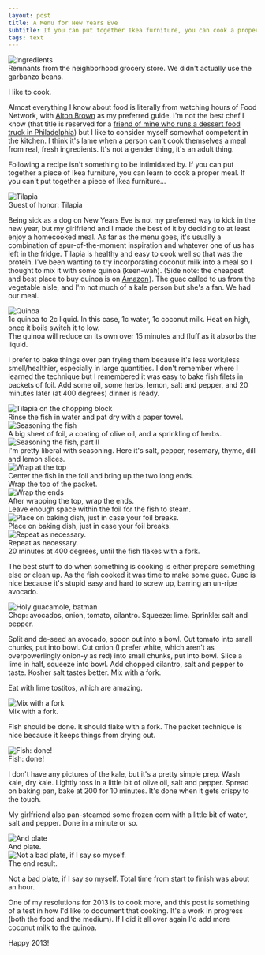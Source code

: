 ```yaml
---
layout: post
title: A Menu for New Years Eve
subtitle: If you can put together Ikea furniture, you can cook a proper meal.
tags: text
---
```


<div class="photo-block top">
    <img src="/assets/img/2012-12-31/1.jpg" title="Ingredients"/>
    <div class="caption">Remnants from the neighborhood grocery store.  We didn't actually use the garbanzo beans.</div>
</div>

I like to cook.

Almost everything I know about food is literally from watching hours of Food Network, with <a href="http://www.foodnetwork.com/good-eats/index.html" target="_blank" title="Good Eats">Alton Brown</a> as my preferred guide.  I'm not the best chef I know (that title is reserved for a <a href="http://www.sugarphillytruck.com/about/" title="About Sugar Philly Truck" target="_blank">friend of mine who runs a dessert food truck in Philadelphia</a>) but I like to consider myself somewhat competent in the kitchen.  I think it's lame when a person can't cook themselves a meal from real, fresh ingredients.  It's not a gender thing, it's an adult thing.

Following a recipe isn't something to be intimidated by.  If you can put together a piece of Ikea furniture, you can learn to cook a proper meal.  If you can't put together a piece of Ikea furniture...

<div class="photo-block">
    <img src="/assets/img/2012-12-31/2.jpg" title="Tilapia"/>
    <div class="caption">Guest of honor: Tilapia</div>
</div>

Being sick as a dog on New Years Eve is not my preferred way to kick in the new year, but my girlfriend and I made the best of it by deciding to at least enjoy a homecooked meal.  As far as the menu goes, it's usually a combination of spur-of-the-moment inspiration and whatever one of us has left in the fridge.  Tilapia is healthy and easy to cook well so that was the protein.  I've been wanting to try incorporating coconut milk into a meal so I thought to mix it with some quinoa (keen-wah).  (Side note: the cheapest and best place to buy quinoa is on <a href="http://www.amazon.com/gp/product/B000EDG3UE/ref=as_li_ss_tl?ie=UTF8&tag=musings01b1-20&linkCode=as2&camp=1789&creative=390957&creativeASIN=B000EDG3UE" target="_blank" title="Bob's Red Mill Organic Grain Quinoa">Amazon</a><img src="http://www.assoc-amazon.com/e/ir?t=musings01b1-20&l=as2&o=1&a=B000EDG3UE" width="1" height="1" border="0" alt="" style="border:none !important; margin:0px !important;" />).  The guac called to us from the vegetable aisle, and I'm not much of a kale person but she's a fan.  We had our meal.

<div class="photo-block">
    <img src="/assets/img/2012-12-31/3.jpg" title="Quinoa"/>
    <div class="caption">1c quinoa to 2c liquid. In this case, 1c water, 1c coconut milk. Heat on high, once it boils switch it to low.  
        <br/>The quinoa will reduce on its own over 15 minutes and fluff as it absorbs the liquid.
    </div>
</div>

I prefer to bake things over pan frying them because it's less work/less smell/healthier, especially in large quantities.  I don't remember where I learned the technique but I remembered it was easy to bake fish filets in packets of foil.  Add some oil, some herbs, lemon, salt and pepper, and 20 minutes later (at 400 degrees) dinner is ready.

<div class="photo-block">
    <img src="/assets/img/2012-12-31/4.jpg" title="Tilapia on the chopping block"/>
    <div class="caption">Rinse the fish in water and pat dry with a paper towel.
    </div>
</div>

<div class="photo-block">
    <img src="/assets/img/2012-12-31/5.jpg" title="Seasoning the fish"/>
    <div class="caption">A big sheet of foil, a coating of olive oil, and a sprinkling of herbs.
    </div>
</div>

<div class="photo-block">
    <img src="/assets/img/2012-12-31/6.jpg" title="Seasoning the fish, part II"/>
    <div class="caption">I'm pretty liberal with seasoning. Here it's salt, pepper, rosemary, thyme, dill and lemon slices.
    </div>
</div>

<div class="photo-block">
    <img src="/assets/img/2012-12-31/7.jpg" title="Wrap at the top"/>
    <div class="caption">Center the fish in the foil and bring up the two long ends.
        <br/>Wrap the top of the packet.
    </div>
</div>

<div class="photo-block">
    <img src="/assets/img/2012-12-31/8.jpg" title="Wrap the ends"/>
    <div class="caption">After wrapping the top, wrap the ends.  
        <br/>Leave enough space within the foil for the fish to steam.
    </div>   
</div>


<div class="photo-block">
    <img src="/assets/img/2012-12-31/9.jpg" title="Place on baking dish, just in case your foil breaks."/>
    <div class="caption">Place on baking dish, just in case your foil breaks.</div> 
</div>

<div class="photo-block">
    <img src="/assets/img/2012-12-31/10.jpg" title="Repeat as necessary."/>
    <div class="caption">Repeat as necessary.<br/>20 minutes at 400 degrees, until the fish flakes with a fork.
    </div>
</div>

The best stuff to do when something is cooking is either prepare something else or clean up.  As the fish cooked it was time to make some guac.  Guac is nice because it's stupid easy and hard to screw up, barring an un-ripe avocado.  

<div class="photo-block">
    <img src="/assets/img/2012-12-31/11.jpg" title="Holy guacamole, batman"/>
    <div class="caption">Chop: avocados, onion, tomato, cilantro. Squeeze: lime. Sprinkle: salt and pepper.
    </div>
</div>

Split and de-seed an avocado, spoon out into a bowl.  Cut tomato into small chunks, put into bowl.  Cut onion (I prefer white, which aren't as overpowerlingly onion-y as red) into small chunks, put into bowl.  Slice a lime in half, squeeze into bowl.  Add chopped cilantro, salt and pepper to taste.  Kosher salt tastes better.  Mix with a fork.  

Eat with lime tostitos, which are amazing.

<div class="photo-block">
    <img src="/assets/img/2012-12-31/12.jpg" title="Mix with a fork"/>
    <div class="caption">Mix with a fork.</div>
</div>

Fish should be done.  It should flake with a fork.  The packet technique is nice because it keeps things from drying out.

<div class="photo-block">
    <img src="/assets/img/2012-12-31/13.jpg" title="Fish: done!"/>
    <div class="caption">Fish: done!</div>
</div>

I don't have any pictures of the kale, but it's a pretty simple prep.  Wash kale, dry kale.  Lightly toss in a little bit of olive oil, salt and pepper.  Spread on baking pan, bake at 200 for 10 minutes.  It's done when it gets crispy to the touch.

My girlfriend also pan-steamed some frozen corn with a little bit of water, salt and pepper.  Done in a minute or so.

<div class="photo-block">
    <img src="/assets/img/2012-12-31/15.jpg" title="And plate"/>
    <div class="caption">And plate.</div>
</div>

<div class="photo-block">
    <img src="/assets/img/2012-12-31/16.jpg" title="Not a bad plate, if I say so myself."/>
    <div class="caption">The end result.</div>
</div>

Not a bad plate, if I say so myself.  Total time from start to finish was about an hour.

One of my resolutions for 2013 is to cook more, and this post is something of a test in how I'd like to document that cooking.  It's a work in progress (both the food and the medium).  If I did it all over again I'd add more coconut milk to the quinoa.

Happy 2013!